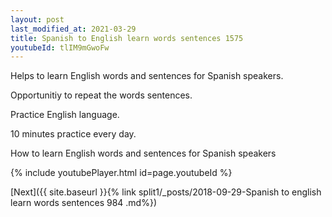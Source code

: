 ```yaml
---
layout: post
last_modified_at: 2021-03-29
title: Spanish to English learn words sentences 1575 
youtubeId: tlIM9mGwoFw
---
```

 
 
Helps to learn English words and sentences for Spanish speakers.

Opportunitiy to repeat the words sentences. 

Practice English language. 
 
10 minutes practice every day. 
 
How to learn English words and sentences for Spanish speakers 
 
{% include youtubePlayer.html id=page.youtubeId %}
 
 
[Next]({{ site.baseurl }}{% link  split1/_posts/2018-09-29-Spanish to english learn words sentences 984 .md%})
 
